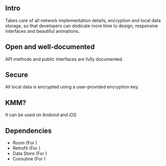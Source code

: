 ## Intro
Takes care of all network implementation details, 
encryption and local data storage, 
so that developers can dedicate more time to design, 
responsive interfaces and beautiful animations.

## Open and well-documented
API methods and public interfaces are fully documented.

## Secure
All local data is encrypted using a user-provided encryption key.

## KMM?
It can be used on Android and iOS

## Dependencies
- Room (For )
- Retrofit (For )
- Data Store (For )
- Coroutine (For )
